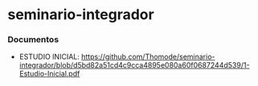 # seminario-integrador
### Documentos
* ESTUDIO INICIAL: https://github.com/Thomode/seminario-integrador/blob/d5bd82a51cd4c9cca4895e080a60f0687244d539/1-Estudio-Inicial.pdf
